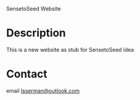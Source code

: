 SensetoSeed Website


# Description

This is a new website as stub for SensetoSeed idea

# Contact

email Isserman@outlook.com